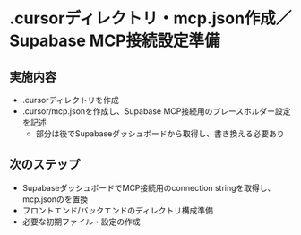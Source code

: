# .cursorディレクトリ・mcp.json作成／Supabase MCP接続設定準備

## 実施内容
- .cursorディレクトリを作成
- .cursor/mcp.jsonを作成し、Supabase MCP接続用のプレースホルダー設定を記述
  - <connection-string>部分は後でSupabaseダッシュボードから取得し、書き換える必要あり

## 次のステップ
- SupabaseダッシュボードでMCP接続用のconnection stringを取得し、mcp.jsonの<connection-string>を置換
- フロントエンド/バックエンドのディレクトリ構成準備
- 必要な初期ファイル・設定の作成 